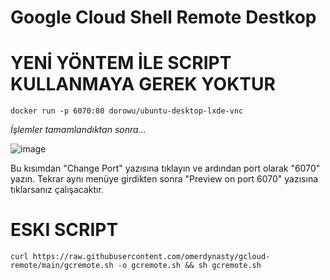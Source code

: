 # Google Cloud Shell Remote Destkop

# YENİ YÖNTEM İLE SCRIPT KULLANMAYA GEREK YOKTUR

`docker run -p 6070:80 dorowu/ubuntu-desktop-lxde-vnc`

*İşlemler tamamlandıktan sonra...*

![image](https://github.com/omerdynasty/gcloud-remote/assets/74985599/2160d002-176a-4c1e-8099-06ccee5e2089)

Bu kısımdan "Change Port" yazısına tıklayın ve ardından port olarak "6070" yazın.
Tekrar aynı menüye girdikten sonra "Preview on port 6070" yazısına tıklarsanız çalışacaktır.

# ESKI SCRIPT
`curl https://raw.githubusercontent.com/omerdynasty/gcloud-remote/main/gcremote.sh -o gcremote.sh && sh gcremote.sh`















